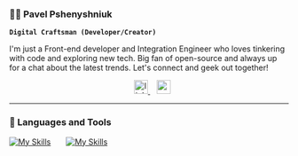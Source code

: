 ### 🦸‍♂️ Pavel Pshenyshniuk

**`Digital Craftsman (Developer/Creator)`**

I'm just a Front-end developer and Integration Engineer who loves tinkering with code and exploring new tech. Big fan of open-source and always up for a chat about the latest trends. Let's connect and geek out together!

<div align="center">
  &nbsp;&nbsp;
  <a href="https://www.linkedin.com/in/pavel-pshenyshniuk/" target="_blank">
    <img src="https://img.shields.io/static/v1?message=LinkedIn&logo=linkedin&label=&color=0077B5&logoColor=white&labelColor=&style=for-the-badge" height="25" alt="linkedin logo"  />
  </a>&nbsp;&nbsp;
  <a href="https://www.youtube.com/channel/UC9aYUnvrewZ-oqn5GI4JN7w" target="_blank">
    <img src="https://img.shields.io/static/v1?message=Youtube&logo=youtube&label=&color=FF0000&logoColor=white&labelColor=&style=for-the-badge" height="25" alt="youtube logo"  />
  </a>
</div>

---

### 🧰 Languages and Tools

[![My Skills](https://skillicons.dev/icons?i=js,ts,react,nextjs,jquery,html,css,tailwind)](https://skillicons.dev) &nbsp;&nbsp;&nbsp;&nbsp;&nbsp; [![My Skills](https://skillicons.dev/icons?i=nodejs,mongo,git,docker)](https://skillicons.dev)
<br/>

<!--
**Pshenya/Pshenya** is a ✨ _special_ ✨ repository because its `README.md` (this file) appears on your GitHub profile.

Here are some ideas to get you started:

- 🔭 I’m currently working on ...
- 🌱 I’m currently learning ...
- 👯 I’m looking to collaborate on ...
- 🤔 I’m looking for help with ...
- 💬 Ask me about ...
- 📫 How to reach me: ...
- 😄 Pronouns: ...
- ⚡ Fun fact: ...
-->
